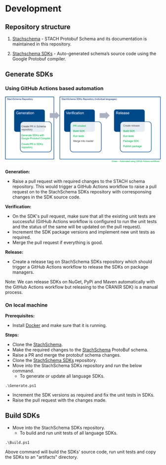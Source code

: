 # Development

## Repository structure

1. [Stachschema](https://github.com/factset/stachschema) - STACH Protobuf Schema and its documentation is maintained in this repository.

2. [Stachschema SDKs](https://github.com/factset/stachschema-sdks) - Auto-generated schema’s source code using the Google Protobuf compiler.

## Generate SDKs

### Using GitHub Actions based automation

![StachSchema SDK generation automation](images/stach_automation.png)

**Generation:**
* Raise a pull request with required changes to the STACH schema repository. This would trigger a GitHub Actions workflow to raise a pull request on to the StachSchema SDKs repository with corresponsing changes in the SDK source code.  

**Verification:**
* On the SDK's pull request, make sure that all the existing unit tests are successful (GitHub Actions workflow is configured to run the unit tests and the status of the same will be updated on the pull request).
* Increment the SDK package versions and implement new unit tests as required.
* Merge the pull request if everything is good. 

**Release:**
* Create a release tag on StachSchema SDKs repository which should trigger a GitHub Actions workflow to release the SDKs on package managers.

Note: We can release SDKs on NuGet, PyPi and Maven automatically with the GitHub Actions workflow but releasing to the CRAN(R SDK) is a manual process.

### On local machine

**Prerequisites:**
* Install [Docker](https://docs.docker.com/get-docker/) and make sure that it is running.

**Steps:**
* Clone the [StachSchema](https://github.com/factset/stachschema).
* Make the required changes to the [StachSchema](https://github.com/factset/stachschema/tree/master/proto) ProtoBuf schema.
* Raise a PR and merge the protobuf schema changes.
* Clone the [StachSchema SDKs](https://github.com/factset/stachschema-sdks) repository.
* Move into the StachSchema SDKs repository and run the below command.
  - To generate or update all language SDKs.
```
.\Generate.ps1
```
* Increment the SDK versions as required and fix the unit tests in SDKs.
* Raise the pull request with the changes made.

## Build SDKs

* Move into the StachSchema SDKs repository.
  - To build and run unit tests of all language SDKs.
```
.\Build.ps1
```
Above command will build the SDKs' source code, run unit tests and copy the SDKs to an "artifacts" directory.